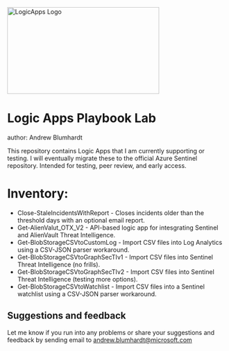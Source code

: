 <img src=https://github.com/Azure/Azure-Sentinel/blob/master/Playbooks/logic_app_logo.png alt="LogicApps Logo" width="350" height="200">

# Logic Apps Playbook Lab
author: Andrew Blumhardt

This repository contains Logic Apps that I am currently supporting or testing. I will eventually migrate these to the official Azure Sentinel repository. Intended for testing, peer review, and early access.

# Inventory:

* Close-StaleIncidentsWithReport - Closes incidents older than the threshold days with an optional email report.
* Get-AlienValut_OTX_V2 - API-based logic app for intesgrating Sentinel and AlienVault Threat Intelligence.
* Get-BlobStorageCSVtoCustomLog - Import CSV files into Log Analytics using a CSV-JSON parser workaround.
* Get-BlobStorageCSVtoGraphSecTIv1 - Import CSV files into Sentinel Threat Intelligence (no frills).
* Get-BlobStorageCSVtoGraphSecTIv2 - Import CSV files into Sentinel Threat Intelligence (testing more options).
* Get-BlobStorageCSVtoWatchlist - Import CSV files into a Sentinel watchlist using a CSV-JSON parser workaround.

## Suggestions and feedback
Let me know if you run into any problems or share your suggestions and feedback by sending email to andrew.blumhardt@microsoft.com

